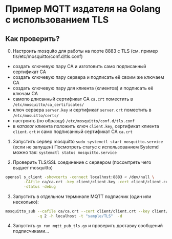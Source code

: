 Пример MQTT издателя на Golang с использованием TLS
===================================================

## Как проверить?
0. Настроить mosquito для работы на порте 8883 с TLS (см. пример tls/etc/mosquitto/conf.d/tls.conf)
 * создать ключевую пару CA и изготовить само подписанный сертификат CA
 * создать ключевую пару сервера и подписать её своим же ключаем CA
 * создать ключевую пару для клиента (клиентов) и подписать её ключам CA
 * самопо дписанный сертификат CA `ca.crt` поместить в `/etc/mosquitto/ca_certificates/`
 * ключ сервера `server.key` и сертификат `server.crt` поместить в `/etc/mosuitto/certs/` 
 * настроить (по образцу) `/etc/mosquitto/conf.d/tls.conf`
 * в _каталог_ клиента положить ключ `client.key`, сертификат клиента `client.crt`
   и само подписанный сертификат CA `ca.crt`

1. Запустить сервер mosquitto `sudo systemctl start mosquitto.service` (если не запущен)
Посмотреть статус с использованием Systemd можно так: `systemctl status mosquitto.service`

2. Проверить TLS/SSL соединение с сервером (посомтреть чего выдает mosquitto)
```bash
openssl s_client -showcerts -connect localhost:8883 < /dev/null \
        -CAfile ca/ca.crt -key client/client.key -cert client/client.crt \
        -status -debug
```


3. Запустить в отдельном терминале MQTT подписчик (один или несколько):
```bash
mosquitto_sub --cafile ca/ca.crt --cert client/client.crt --key client/client.key -p 8883 \
              -q 2 -h localhost -t "sample/TLS"  -d
```

4. Запустить `go run mqtt_pub_tls.go` и проверить доставку сообщений подписчиками...





